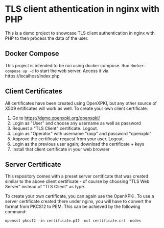 # TLS client athentication in nginx with PHP

This is a demo project to showcase TLS client authentication in nginx with PHP
to then process the data of the user.

## Docker Compose

This project is intended to be run using docker compose. Run `docker-compose up -d`
to start the web server. Access it via https://localhost/index.php

## Client Certificates

All certificates have been created using OpenXPKI, but any other source of X509
ertificates will work as well. To create your own client certificate:

1. Go to https://demo.openxpki.org/openxpki/
1. Login as "User" and choose any username as well as password
1. Request a "TLS Client" certificate. Logout.
1. Login as "Operator" with username "raop" and password "openxpki"
1. Approve the certificate request from your user. Logout.
1. Login as the previous user again; download the certificate + keys
1. Install that client certificate in your web browser

## Server Certificate

This repository comes with a preset server certificate that was created similar
to the above client certificate - of course by choosing "TLS Web Server" instead
of "TLS Client" as type.

To create your own certificate, you can again use the OpenXPKI. To use a server
certificate created there under nginx, you will have to convert the format from
PKCS12 to PEM. This can be achieved by the following command:

`openssl pkcs12 -in certificate.p12 -out certificate.crt -nodes`
